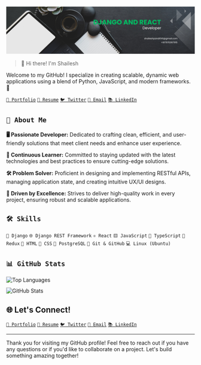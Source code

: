 ![Banner Image](banner-image.png)

> 👋 Hi there! I'm Shailesh

Welcome to my GitHub! I specialize in creating scalable, dynamic web applications using a blend of Python, JavaScript, and modern frameworks. 🚀

[`💼 Portfolio`](.) [`📄 Resume`](Shailesh-Pandit-Resume-2025.pdf) [`🐦 Twitter`](https://twitter.com/shaileshonx) [`💌 Email`](mailto:shaileshpandit141@gmail.com) [`📚 LinkedIn`](https://linkedin.com/in/shaileshpandit141)

## `🌟 About Me`

**🖥️ Passionate Developer:**
Dedicated to crafting clean, efficient, and user-friendly solutions that meet client needs and enhance user experience.

**🚀 Continuous Learner:**
Committed to staying updated with the latest technologies and best practices to ensure cutting-edge solutions.

**🛠️ Problem Solver:**
Proficient in designing and implementing RESTful APIs, managing application state, and creating intuitive UX/UI designs.

**🌈 Driven by Excellence:**
Strives to deliver high-quality work in every project, ensuring robust and scalable applications.  

## `🛠️ Skills`

`🐍 Django` `🌐 Django REST Framework` `⚛️ React` `🟨 JavaScript` `💙 TypeScript` `🔄 Redux` `🎨 HTML` `💅 CSS` `🐘 PostgreSQL` `🧩 Git & GitHub` `💻 Linux (Ubuntu)`

## `📊 GitHub Stats`

<div style="display: flex; flex-direction: column; row-gap: 12px;">
  <img style="width: 100%; height: 100%; flex: 1;" src="https://github-readme-stats.vercel.app/api/top-langs/?username=shaileshpandit141&layout=compact&theme=radical" alt="Top Languages" />
  <img style="width: 100%; height: 100%; flex: 1;" src="https://github-readme-stats.vercel.app/api?username=shaileshpandit141&show_icons=true&count_private=true&theme=radical" alt="GitHub Stats" />
</div>

## 🌐 **Let's Connect!**

[`💼 Portfolio`](.) [`📄 Resume`](Shailesh-Pandit-Resume-2025.pdf) [`🐦 Twitter`](https://twitter.com/shaileshonx) [`💌 Email`](mailto:shaileshpandit141@gmail.com) [`📚 LinkedIn`](https://linkedin.com/in/shaileshpandit141)

---

Thank you for visiting my GitHub profile! Feel free to reach out if you have any questions or if you'd like to collaborate on a project. Let's build something amazing together!

